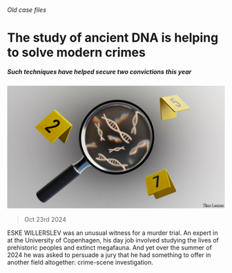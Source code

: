 ###### Old case files

# The study of ancient DNA is helping to solve modern crimes 

##### Such techniques have helped secure two convictions this year 

![image](images/20241026_STD001.jpg) 

> Oct 23rd 2024 

ESKE WILLERSLEV was an unusual witness for a murder trial. An expert in  at the University of Copenhagen, his day job involved studying the lives of prehistoric peoples and extinct megafauna. And yet over the summer of 2024 he was asked to persuade a jury that he had something to offer in another field altogether: crime-scene investigation.

